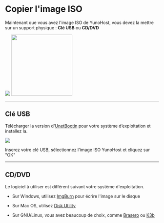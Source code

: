 # Copier l'image ISO

Maintenant que vous avez l'image ISO de YunoHost, vous devez la mettre sur un support physique : **Clé USB** ou **CD/DVD**

<img src="https://yunohost.org/images/usb_key.png">
<img src="https://yunohost.org/images/cd.jpg" width=200>

---

## Clé USB

Télécharger la version d'<a href="http://unetbootin.sourceforge.net/" target="_blank">UnetBootin</a> pour votre système d’exploitation et installez la.

<img src="https://yunohost.org/images/unetbootin.png">

Inserez votre clé USB, sélectionnez l'image ISO YunoHost et cliquez sur "OK"


---

## CD/DVD

Le logiciel à utiliser est différent suivant votre système d'exploitation.

* Sur Windows, utilisez [ImgBurn](http://www.imgburn.com/) pour écrire l'image sur le disque

* Sur Mac OS, utilisez [Disk Utility](http://support.apple.com/kb/ph7025)

* Sur GNU/Linux, vous avez beaucoup de choix, comme [Brasero](https://wiki.gnome.org/Apps/Brasero) ou [K3b](http://www.k3b.org/)
